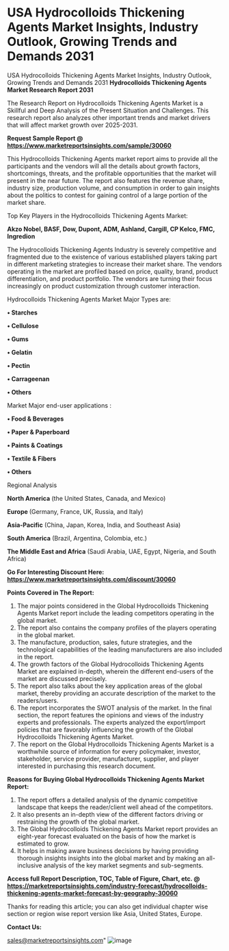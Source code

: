 # USA Hydrocolloids Thickening Agents Market Insights, Industry Outlook, Growing Trends and Demands 2031
USA Hydrocolloids Thickening Agents Market Insights, Industry Outlook, Growing Trends and Demands 2031
<strong>Hydrocolloids Thickening Agents Market Research Report 2031</strong>

The Research Report on Hydrocolloids Thickening Agents Market is a Skillful and Deep Analysis of the Present Situation and Challenges. This research report also analyzes other important trends and market drivers that will affect market growth over 2025-2031.

<strong>Request Sample Report @ <a href=https://www.marketreportsinsights.com/sample/30060>https://www.marketreportsinsights.com/sample/30060</a></strong>

This Hydrocolloids Thickening Agents market report aims to provide all the participants and the vendors will all the details about growth factors, shortcomings, threats, and the profitable opportunities that the market will present in the near future. The report also features the revenue share, industry size, production volume, and consumption in order to gain insights about the politics to contest for gaining control of a large portion of the market share.

Top Key Players in the Hydrocolloids Thickening Agents Market:

<strong>Akzo Nobel, BASF, Dow, Dupont, ADM, Ashland, Cargill, CP Kelco, FMC, Ingredion</strong>

The Hydrocolloids Thickening Agents Industry is severely competitive and fragmented due to the existence of various established players taking part in different marketing strategies to increase their market share. The vendors operating in the market are profiled based on price, quality, brand, product differentiation, and product portfolio. The vendors are turning their focus increasingly on product customization through customer interaction.

Hydrocolloids Thickening Agents Market Major Types are:

<strong>• Starches

• Cellulose

• Gums

• Gelatin

• Pectin

• Carrageenan

• Others</strong>

Market Major end-user applications :

<strong>• Food & Beverages

• Paper & Paperboard

• Paints & Coatings

• Textile & Fibers

• Others</strong>

Regional Analysis

</u><strong><b>North America</b></strong> (the United States, Canada, and Mexico)

<strong><b>Europe </b></strong>(Germany, France, UK, Russia, and Italy)

<strong><b>Asia-Pacific</b></strong> (China, Japan, Korea, India, and Southeast Asia)

<strong><b>South America</b></strong> (Brazil, Argentina, Colombia, etc.)

<strong><b>The Middle East and Africa</b></strong> (Saudi Arabia, UAE, Egypt, Nigeria, and South Africa)

<strong>Go For Interesting Discount Here: <a href=https://www.marketreportsinsights.com/discount/30060>https://www.marketreportsinsights.com/discount/30060</a></strong>

<strong>Points Covered in The Report:</strong>
<ol>
  <li>The major points considered in the Global Hydrocolloids Thickening Agents Market report include the leading competitors operating in the global market.</li>
  <li>The report also contains the company profiles of the players operating in the global market.</li>
  <li>The manufacture, production, sales, future strategies, and the technological capabilities of the leading manufacturers are also included in the report.</li>
  <li>The growth factors of the Global Hydrocolloids Thickening Agents Market are explained in-depth, wherein the different end-users of the market are discussed precisely.</li>
  <li>The report also talks about the key application areas of the global market, thereby providing an accurate description of the market to the readers/users.</li>
  <li>The report incorporates the SWOT analysis of the market. In the final section, the report features the opinions and views of the industry experts and professionals. The experts analyzed the export/import policies that are favorably influencing the growth of the Global Hydrocolloids Thickening Agents Market.</li>
  <li>The report on the Global Hydrocolloids Thickening Agents Market is a worthwhile source of information for every policymaker, investor, stakeholder, service provider, manufacturer, supplier, and player interested in purchasing this research document.</li>
</ol>
<strong>Reasons for Buying Global Hydrocolloids Thickening Agents Market Report:</strong>

<ol>
  <li>The report offers a detailed analysis of the dynamic competitive landscape that keeps the reader/client well ahead of the competitors.</li>
  <li>It also presents an in-depth view of the different factors driving or restraining the growth of the global market.</li>
  <li>The Global Hydrocolloids Thickening Agents Market report provides an eight-year forecast evaluated on the basis of how the market is estimated to grow.</li>
  <li>It helps in making aware business decisions by having providing thorough insights insights into the global market and by making an all-inclusive analysis of the key market segments and sub-segments.</li>
</ol>
<strong>Access full Report Description, TOC, Table of Figure, Chart, etc. @ <a href=https://marketreportsinsights.com/industry-forecast/hydrocolloids-thickening-agents-market-forecast-by-geography-30060>https://marketreportsinsights.com/industry-forecast/hydrocolloids-thickening-agents-market-forecast-by-geography-30060</a></strong>


Thanks for reading this article; you can also get individual chapter wise section or region wise report version like Asia, United States, Europe.

<strong>Contact Us:</strong>

sales@marketreportsinsights.com"
![image](https://github.com/user-attachments/assets/37419807-ebb9-4e8d-a556-7404eaa2238e)
